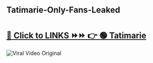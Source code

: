
 ## Tatimarie-Only-Fans-Leaked

# <h2><a href="https://clipsfans.com/Tatimarie&ref=git">🔗 Click to LINKS ⏩⏩ 👉 🟢 Tatimarie </a></h2>

<a href="https://clipsfans.com/Tatimarie&ref=git" rel="nofollow" data-target="animated-image.originalLink"><img src="https://i.ibb.co.com/xMMVF88/686577567.gif" alt="Viral Video Original" style="max-width: 100%; display: inline-block;" data-target="animated-image.originalImage"></a>
